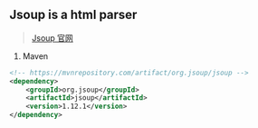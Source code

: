## Jsoup is a html parser
> [Jsoup 官网](https://jsoup.org/)
1. Maven
```xml
<!-- https://mvnrepository.com/artifact/org.jsoup/jsoup -->
<dependency>
    <groupId>org.jsoup</groupId>
    <artifactId>jsoup</artifactId>
    <version>1.12.1</version>
</dependency>
```        